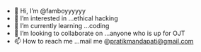 - 👋 Hi, I’m @famboyyyyyy
- 👀 I’m interested in ...ethical hacking
- 🌱 I’m currently learning ...coding
- 💞️ I’m looking to collaborate on ...anyone who is up for OJT
- 📫 How to reach me ...mail me @pratikmandapati@gmail.com

<!---
famboyyyyyy/famboyyyyyy is a ✨ special ✨ repository because its `README.md` (this file) appears on your GitHub profile.
You can click the Preview link to take a look at your changes.
--->
